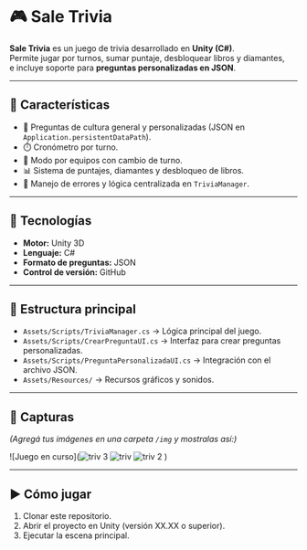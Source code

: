 # 🎮 Sale Trivia

**Sale Trivia** es un juego de trivia desarrollado en **Unity (C#)**.  
Permite jugar por turnos, sumar puntaje, desbloquear libros y diamantes,  
e incluye soporte para **preguntas personalizadas en JSON**.

---

## 🚀 Características
- 🎲 Preguntas de cultura general y personalizadas (JSON en `Application.persistentDataPath`).
- ⏱️ Cronómetro por turno.
- 👥 Modo por equipos con cambio de turno.
- 📊 Sistema de puntajes, diamantes y desbloqueo de libros.
- 🐞 Manejo de errores y lógica centralizada en `TriviaManager`.

---

## 🔧 Tecnologías
- **Motor:** Unity 3D  
- **Lenguaje:** C#  
- **Formato de preguntas:** JSON  
- **Control de versión:** GitHub  

---

## 📂 Estructura principal
- `Assets/Scripts/TriviaManager.cs` → Lógica principal del juego.  
- `Assets/Scripts/CrearPreguntaUI.cs` → Interfaz para crear preguntas personalizadas.  
- `Assets/Scripts/PreguntaPersonalizadaUI.cs` → Integración con el archivo JSON.  
- `Assets/Resources/` → Recursos gráficos y sonidos.  

---

## 📸 Capturas
*(Agregá tus imágenes en una carpeta `/img` y mostralas así:)*  

 
![Juego en curso](![triv 3](https://github.com/user-attachments/assets/c016f0be-f4a7-44c4-aba9-9342502f21df)
 ![triv](https://github.com/user-attachments/assets/4d2de32e-981a-4ab8-a6cb-5d1fde8edb2a)
 ![triv 2](https://github.com/user-attachments/assets/ef2487b0-0522-49c2-a18e-9a47bf98a513)
)  

---

## ▶️ Cómo jugar
1. Clonar este repositorio.  
2. Abrir el proyecto en Unity (versión XX.XX o superior).  
3. Ejecutar la escena principal.  


